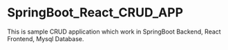 # SpringBoot_React_CRUD_APP

This is sample CRUD application which work in SpringBoot Backend, React Frontend, Mysql Database.
